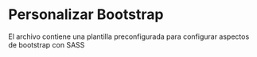 # Personalizar Bootstrap

El archivo contiene una plantilla preconfigurada para configurar aspectos de bootstrap con SASS
